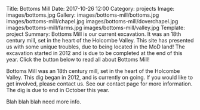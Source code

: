 Title: Bottoms Mill
Date: 2017-10-26 12:00
Category: projects
Image: images/bottoms.jpg
Gallery: images/bottoms-mill/bottoms.jpg
         images/bottoms-mill/chapel.jpg
         images/bottoms-mill/doverchapel.jpg
         images/bottoms-mill/farms.jpg
         images/bottoms-mill/valley.jpg
Template: project
Summary: Bottoms Mill is our current excavation. It was an 18th century mill, set in the heart of the Holcombe Valley. This site has presented us with some unique troubles, due to being located in the MoD land! The excavation started in 2012 and is due to be completed at the end of this year. Click the button below to read all about Bottoms Mill!

Bottoms Mill was an 18th century mill, set in the heart of the Holcombe Valley. This dig began in 2012, and is currently on going. If you would like to get involved, please contact us. See our contact page for more information. The dig is due to end in October this year.

Blah blah blah need more info.
